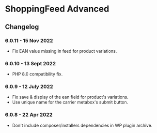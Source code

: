 # ShoppingFeed Advanced

## Changelog

### 6.0.11 - 15 Nov 2022
* Fix EAN value missing in feed for product variations.

### 6.0.10 - 13 Sept 2022
* PHP 8.0 compatibility fix.

### 6.0.9 - 12 July 2022
* Fix save & display of the ean field for product's variations.
* Use unique name for the carrier metabox's submit button.

### 6.0.8 - 22 Apr 2022
* Don't include composer/installers dependencies in WP plugin archive.